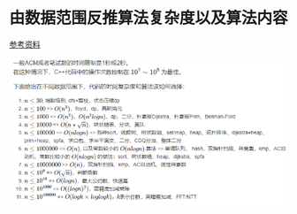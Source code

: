 # 由数据范围反推算法复杂度以及算法内容

[参考资料](https://www.acwing.com/blog/content/32/)

![time-complexity](time-complexity.png)